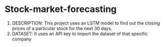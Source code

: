 # Stock-market-forecasting
1. DESCRIPTION: This project uses an LSTM model to find out the closing prices of a particular stock for the next 30 days. 
2. DATASET: It uses an API key to import the dataset of that specific company
